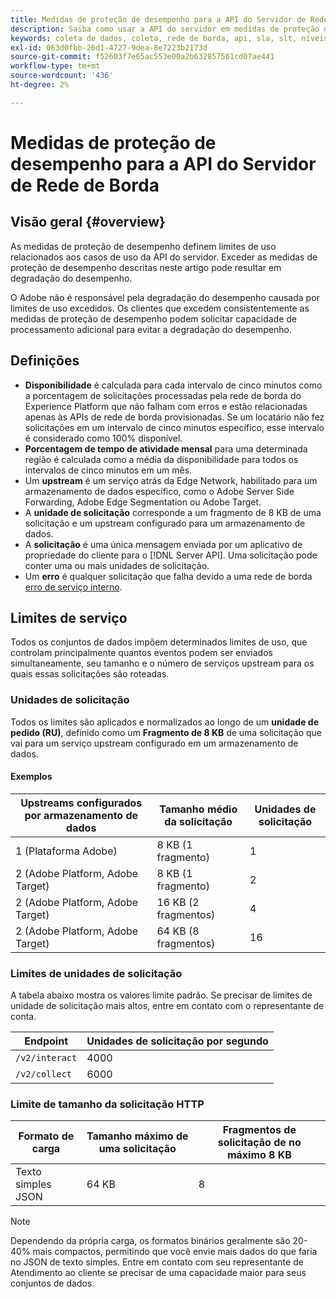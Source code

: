 ```yaml
---
title: Medidas de proteção de desempenho para a API do Servidor de Rede de Borda
description: Saiba como usar a API do servidor em medidas de proteção de desempenho ideais.
keywords: coleta de dados, coleta, rede de borda, api, sla, slt, níveis de serviço
exl-id: 063d0fbb-26d1-4727-9dea-8e7223b2173d
source-git-commit: f52603f7e65ac553e00a2b632857561cd07ae441
workflow-type: tm+mt
source-wordcount: '436'
ht-degree: 2%

---
```


# Medidas de proteção de desempenho para a API do Servidor de Rede de Borda

## Visão geral {#overview}

As medidas de proteção de desempenho definem limites de uso relacionados aos casos de uso da API do servidor. Exceder as medidas de proteção de desempenho descritas neste artigo pode resultar em degradação do desempenho.

O Adobe não é responsável pela degradação do desempenho causada por limites de uso excedidos. Os clientes que excedem consistentemente as medidas de proteção de desempenho podem solicitar capacidade de processamento adicional para evitar a degradação do desempenho.

## Definições

* **Disponibilidade** é calculada para cada intervalo de cinco minutos como a porcentagem de solicitações processadas pela rede de borda do Experience Platform que não falham com erros e estão relacionadas apenas às APIs de rede de borda provisionadas. Se um locatário não fez solicitações em um intervalo de cinco minutos específico, esse intervalo é considerado como 100% disponível.
* **Porcentagem de tempo de atividade mensal** para uma determinada região é calculada como a média da disponibilidade para todos os intervalos de cinco minutos em um mês.
* Um **upstream** é um serviço atrás da Edge Network, habilitado para um armazenamento de dados específico, como o Adobe Server Side Forwarding, Adobe Edge Segmentation ou Adobe Target.
* A **unidade de solicitação** corresponde a um fragmento de 8 KB de uma solicitação e um upstream configurado para um armazenamento de dados.
* A **solicitação** é uma única mensagem enviada por um aplicativo de propriedade do cliente para o [!DNL Server API]. Uma solicitação pode conter uma ou mais unidades de solicitação.
* Um **erro** é qualquer solicitação que falha devido a uma rede de borda [erro de serviço interno](error-handling.md).

## Limites de serviço

Todos os conjuntos de dados impõem determinados limites de uso, que controlam principalmente quantos eventos podem ser enviados simultaneamente, seu tamanho e o número de serviços upstream para os quais essas solicitações são roteadas.

### Unidades de solicitação

Todos os limites são aplicados e normalizados ao longo de um **unidade de pedido (RU)**, definido como um **Fragmento de 8 KB** de uma solicitação que vai para um serviço upstream configurado em um armazenamento de dados.

#### Exemplos

| Upstreams configurados por armazenamento de dados | Tamanho médio da solicitação | Unidades de solicitação |
| --- | --- | --- |
| 1 (Plataforma Adobe) | 8 KB (1 fragmento) | 1 |
| 2 (Adobe Platform, Adobe Target) | 8 KB (1 fragmento) | 2 |
| 2 (Adobe Platform, Adobe Target) | 16 KB (2 fragmentos) | 4 |
| 2 (Adobe Platform, Adobe Target) | 64 KB (8 fragmentos) | 16 |

### Limites de unidades de solicitação

A tabela abaixo mostra os valores limite padrão. Se precisar de limites de unidade de solicitação mais altos, entre em contato com o representante de conta.

| Endpoint | Unidades de solicitação por segundo |
| --- | --- |
| `/v2/interact` | 4000 |
| `/v2/collect` | 6000 |


### Limite de tamanho da solicitação HTTP

| Formato de carga | Tamanho máximo de uma solicitação | Fragmentos de solicitação de no máximo 8 KB |
| --- | --- | --- |
| Texto simples JSON | 64 KB | 8 |


>[!NOTE]
>
>Dependendo da própria carga, os formatos binários geralmente são 20-40% mais compactos, permitindo que você envie mais dados do que faria no JSON de texto simples. Entre em contato com seu representante de Atendimento ao cliente se precisar de uma capacidade maior para seus conjuntos de dados.
